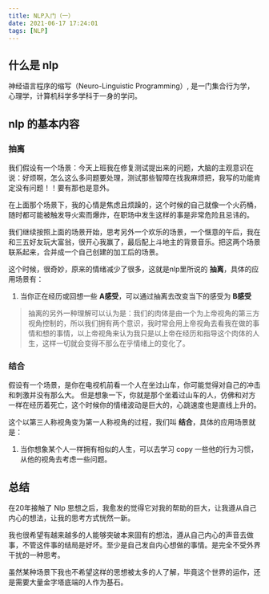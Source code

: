 ```yaml
---
title: NLP入门（一）
date: 2021-06-17 17:24:01
tags: [NLP]
---
```


## 什么是 nlp

神经语言程序的缩写（Neuro-Linguistic Programming）, 是一门集合行为学，心理学，计算机科学多学科于一身的学问。

## nlp 的基本内容

### 抽离

我们假设有一个场景：今天上班我在修复测试提出来的问题，大脑的主观意识在说：好烦啊，怎么这么多问题要处理，测试那些智障在找我麻烦把，我写的功能肯定没有问题！！要有那也是意外。

在上面那个场景下，我的心情是焦虑且烦躁的，这个时候的自己就像一个火药桶，随时都可能被触发导火索而爆炸，在职场中发生这样的事是非常危险且忌讳的。

我们继续按照上面的场景开始，思考另外一个欢乐的场景，一个惬意的午后，我在和三五好友玩大富翁，很开心我赢了，最后配上斗地主的背景音乐。把这两个场景联系起来，合并成一个自己创建的加工后的场景。

这个时候，很奇妙，原来的情绪减少了很多，这就是nlp里所说的 **抽离**，具体的应用场景有：

1. 当你正在经历或回想一些 **A感受**，可以通过抽离去改变当下的感受为 **B感受**

> 抽离的另外一种理解可以认为是：我们的肉体是由一个为上帝视角的第三方视角控制的，所以我们拥有两个意识，我时常会用上帝视角去看我在做的事情和想的事情，以上帝视角来认为我只是以上帝在经历和指导这个肉体的人生，这样一切就会变得不那么在乎情绪上的变化了。

### 结合

假设有一个场景，是你在电视机前看一个人在坐过山车，你可能觉得对自己的冲击和刺激并没有那么大。
但是想象一下，你就是那个坐着过山车的人，仿佛和对方一样在经历着死亡，这个时候你的情绪波动是巨大的，心跳速度也是直线上升的。

这个以第三人称视角变为第一人称视角的过程，我们叫 **结合**，具体的应用场景就是：

1. 当你想象某个人一样拥有相似的人生，可以去学习 copy 一些他的行为习惯，从他的视角去考虑一些问题。

## 总结

在20年接触了 Nlp 思想之后，我愈发的觉得它对我的帮助的巨大，让我遵从自己内心的想法，让我的思考方式恍然一新。

我也很希望有越来越多的人能够突破本来固有的想法，遵从自己内心的声音去做事，不管这件事的结局是好坏。至少是自己发自内心想做的事情。是完全不受外界干扰的一种思考。

虽然某种场景下我也不希望这样的思想被太多的人了解，毕竟这个世界的运作，还是需要大量金字塔底端的人作为基石。